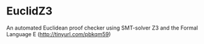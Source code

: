 # EuclidZ3
An automated Euclidean proof checker using SMT-solver Z3 and the Formal Language E (http://tinyurl.com/pbkqm59)
